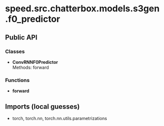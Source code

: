# speed.src.chatterbox.models.s3gen.f0_predictor

## Public API

### Classes
- **ConvRNNF0Predictor**  
  Methods: forward

### Functions
- **forward**

## Imports (local guesses)
- torch, torch.nn, torch.nn.utils.parametrizations